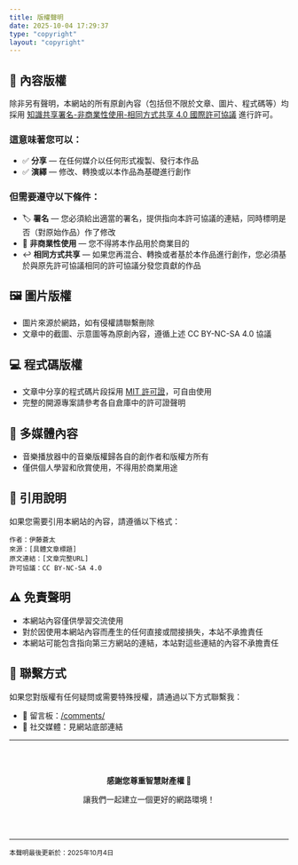 ```yaml
---
title: 版權聲明
date: 2025-10-04 17:29:37
type: "copyright"
layout: "copyright"
---
```


## 📄 內容版權

除非另有聲明，本網站的所有原創內容（包括但不限於文章、圖片、程式碼等）均採用 [知識共享署名-非商業性使用-相同方式共享 4.0 國際許可協議](https://creativecommons.org/licenses/by-nc-sa/4.0/deed.zh_TW) 進行許可。

### 這意味著您可以：

- ✅ **分享** — 在任何媒介以任何形式複製、發行本作品
- ✅ **演繹** — 修改、轉換或以本作品為基礎進行創作

### 但需要遵守以下條件：

- 🏷️ **署名** — 您必須給出適當的署名，提供指向本許可協議的連結，同時標明是否（對原始作品）作了修改
- 🚫 **非商業性使用** — 您不得將本作品用於商業目的
- ↩️ **相同方式共享** — 如果您再混合、轉換或者基於本作品進行創作，您必須基於與原先許可協議相同的許可協議分發您貢獻的作品

## 🖼️ 圖片版權

- 圖片來源於網路，如有侵權請聯繫刪除
- 文章中的截圖、示意圖等為原創內容，遵循上述 CC BY-NC-SA 4.0 協議

## 💻 程式碼版權

- 文章中分享的程式碼片段採用 [MIT 許可證](https://opensource.org/licenses/MIT)，可自由使用
- 完整的開源專案請參考各自倉庫中的許可證聲明

## 🎵 多媒體內容

- 音樂播放器中的音樂版權歸各自的創作者和版權方所有
- 僅供個人學習和欣賞使用，不得用於商業用途

## 📝 引用說明

如果您需要引用本網站的內容，請遵循以下格式：

```
作者：伊藤蒼太
來源：[具體文章標題]
原文連結：[文章完整URL]
許可協議：CC BY-NC-SA 4.0
```

## ⚠️ 免責聲明

- 本網站內容僅供學習交流使用
- 對於因使用本網站內容而產生的任何直接或間接損失，本站不承擔責任
- 本網站可能包含指向第三方網站的連結，本站對這些連結的內容不承擔責任

## 📧 聯繫方式

如果您對版權有任何疑問或需要特殊授權，請通過以下方式聯繫我：

- 📮 留言板：[/comments/](/comments/)
- 📱 社交媒體：見網站底部連結

---

<div style="text-align: center; margin: 2rem 0; padding: 1rem; background: var(--anzhiyu-card-bg); border-radius: 12px; border: var(--style-border);">
    <p><strong>感謝您尊重智慧財產權 🙏</strong></p>
    <p>讓我們一起建立一個更好的網路環境！</p>
</div>

---

<small>本聲明最後更新於：2025年10月4日</small>